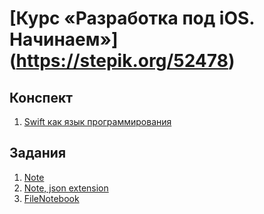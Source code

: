 # [Курс «Разработка под iOS. Начинаем»] (https://stepik.org/52478)

## Конспект
1. [Swift как язык программирования](conspectus/Swift_как_язык_программирования_конспект.pdf)


## Задания
1. [Note](tasks/Note.md)
2. [Note, json extension](tasks/NoteExtensions.md)
3. [FileNotebook](tasks/FileNotebook.md)
 
